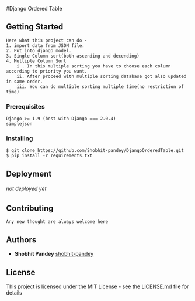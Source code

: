 #Django Ordered Table

## Getting Started

```
Here what this project can do - 
1. import data from JSON file.
2. Put into django model.
3. Single Column sort(both ascending and decending)
4. Multiple Column Sort
    i . In this multiple sorting you have to choose each column according to priority you want.
    ii. After proceed with multiple sorting database got also updated in same order.
    iii. You can do multiple sorting multiple time(no restriction of time)
```
### Prerequisites
```
Django >= 1.9 (best with Django === 2.0.4)
simplejson
```
### Installing
```
$ git clone https://github.com/Shobhit-pandey/DjangoOrderedTable.git
$ pip install -r requirements.txt
```
## Deployment

###### not deployed yet

## Contributing
```
Any new thought are always welcome here
```

## Authors
* **Shobhit Pandey** [shobhit-pandey](https://github.com/shobhit-pandey)

## License

This project is licensed under the MIT License - see the [LICENSE.md](LICENSE) file for details